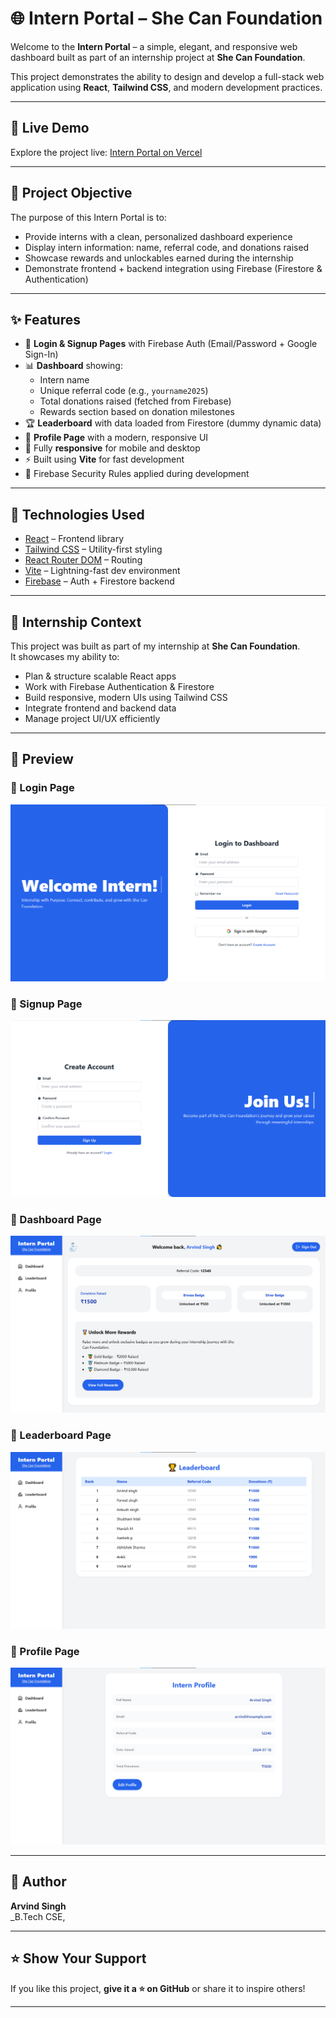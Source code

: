 # 🌐 Intern Portal – She Can Foundation

Welcome to the **Intern Portal** – a simple, elegant, and responsive web dashboard built as part of an internship project at **She Can Foundation**.

This project demonstrates the ability to design and develop a full-stack web application using **React**, **Tailwind CSS**, and modern development practices.

---
## 🔗 Live Demo

Explore the project live: [Intern Portal on Vercel](https://intern-portal-five.vercel.app/)

---

## 🎯 Project Objective

The purpose of this Intern Portal is to:

- Provide interns with a clean, personalized dashboard experience  
- Display intern information: name, referral code, and donations raised  
- Showcase rewards and unlockables earned during the internship  
- Demonstrate frontend + backend integration using Firebase (Firestore & Authentication)

---

## ✨ Features

- 🔐 **Login & Signup Pages** with Firebase Auth (Email/Password + Google Sign-In)  
- 📊 **Dashboard** showing:
  - Intern name
  - Unique referral code (e.g., `yourname2025`)
  - Total donations raised (fetched from Firebase)
  - Rewards section based on donation milestones  
- 🏆 **Leaderboard** with data loaded from Firestore (dummy dynamic data)  
- 👤 **Profile Page** with a modern, responsive UI  
- 📱 Fully **responsive** for mobile and desktop  
- ⚡ Built using **Vite** for fast development  
- 🔐 Firebase Security Rules applied during development

---

## 🚀 Technologies Used

- [React](https://reactjs.org/) – Frontend library  
- [Tailwind CSS](https://tailwindcss.com/) – Utility-first styling  
- [React Router DOM](https://reactrouter.com/) – Routing  
- [Vite](https://vitejs.dev/) – Lightning-fast dev environment  
- [Firebase](https://firebase.google.com/) – Auth + Firestore backend  

---

## 💼 Internship Context

This project was built as part of my internship at **She Can Foundation**.  
It showcases my ability to:

- Plan & structure scalable React apps  
- Work with Firebase Authentication & Firestore  
- Build responsive, modern UIs using Tailwind CSS  
- Integrate frontend and backend data  
- Manage project UI/UX efficiently

---


## 📸 Preview

### 🔹 Login Page

![Sign in](src/assets/sign-in.png)

### 🔹 Signup Page

![Sign up](src/assets/sign-up.png)

### 🔹 Dashboard Page

![Dashboard](src/assets/Dashboard.png)

### 🔹 Leaderboard Page

![Leaderboard](src/assets/leaderboard.png)

### 🔹 Profile Page

![Profile](src/assets/profile-page.png)

---

## 👤 Author

**Arvind Singh**  
_B.Tech CSE,

---

## ⭐ Show Your Support

If you like this project, **give it a ⭐ on GitHub** or share it to inspire others!

---

